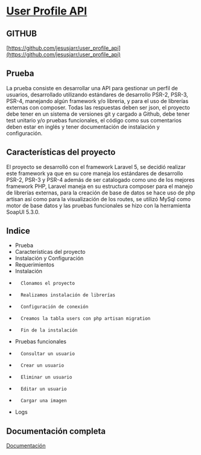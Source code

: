 
# [User Profile API](https://github.com/jesusjarr/user_profile_api)

## GITHUB

[https://github.com/jesusjarr/user_profile_api](https://github.com/jesusjarr/user_profile_api)

## Prueba

La prueba consiste en desarrollar una API para gestionar un perfil de usuarios, desarrollado utilizando estándares de desarrollo PSR-2, PSR-3, PSR-4, manejando algún framework y/o libreria, y para el uso de librerías externas con composer. Todas las respuestas deben ser json, el proyecto debe tener en un sistema de versiones git y cargado a Github, debe tener test unitario y/o pruebas funcionales, el código como sus comentarios deben estar en inglés y tener documentación de instalación y configuración.

## Características del proyecto

El proyecto se desarrolló con el framework Laravel 5, se decidió realizar este framework ya que en su core maneja los estándares de desarrollo PSR-2, PSR-3 y PSR-4 además de ser catalogado como uno de los mejores framework PHP, Laravel maneja en su estructura composer para el manejo de librerías externas, para la creación de base de datos se hace uso de php artisan así como para la visualización de los routes, se utilizó MySql como motor de base datos y las pruebas funcionales se hizo con la herramienta SoapUI 5.3.0.

##  Indice

*   Prueba	
*   Características del proyecto
*   Instalación y Configuración
*   Requerimientos
*   Instalación
*       Clonamos el proyecto
*       Realizamos instalación de librerías	
*       Configuración de conexión
*       Creamos la tabla users con php artisan migration
*       Fin de la instalación
*   Pruebas funcionales
*       Consultar un usuario
*       Crear un usuario
*       Eliminar un usuario
*       Editar un usuario
*       Cargar una imagen
*   Logs


## Documentación completa

<a href="https://drive.google.com/open?id=0B9KHVZF2dbTKM2J6MUdWaERRUVU" target="_blank">Documentación</a>